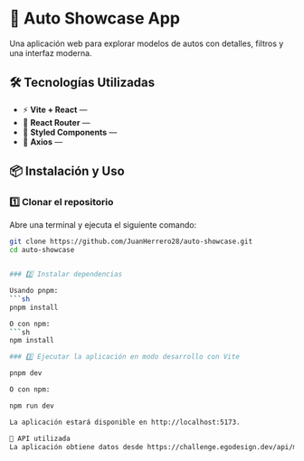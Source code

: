 # 🚗 Auto Showcase App  

Una aplicación web para explorar modelos de autos con detalles, filtros y una interfaz moderna.  

## 🛠️ Tecnologías Utilizadas  

- ⚡ **Vite + React** — 
- 🚦 **React Router** —  
- 🎨 **Styled Components** —  
- 🔄 **Axios** —  

## 📦 Instalación y Uso  

### 1️⃣ Clonar el repositorio  
Abre una terminal y ejecuta el siguiente comando:  

```sh
git clone https://github.com/JuanHerrero28/auto-showcase.git
cd auto-showcase


### 2️⃣ Instalar dependencias

Usando pnpm:
```sh
pnpm install

O con npm:
```sh
npm install

### 3️⃣ Ejecutar la aplicación en modo desarrollo con Vite

pnpm dev

O con npm:

npm run dev

La aplicación estará disponible en http://localhost:5173.

🔗 API utilizada
La aplicación obtiene datos desde https://challenge.egodesign.dev/api/models.